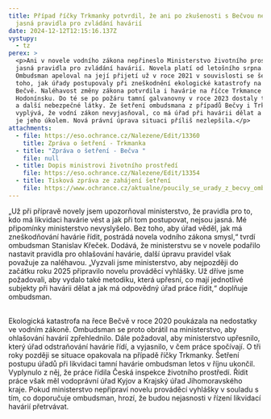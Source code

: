 ```yaml
---
title: Případ říčky Trkmanky potvrdil, že ani po zkušenosti s Bečvou nemáme
  jasná pravidla pro zvládání havárií
date: 2024-12-12T12:15:16.137Z
vystupy:
  - tz
perex: >
  <p>Ani v novele vodního zákona nepřineslo Ministerstvo životního prostředí
  jasná pravidla pro zvládání havárií. Novela platí od letošního srpna.
  Ombudsman apeloval na její přijetí už v roce 2021 v souvislosti se šetřením
  toho, jak úřady postupovaly při zneškodnění ekologické katastrofy na řece
  Bečvě. Naléhavost změny zákona potvrdila i havárie na říčce Trkmance na
  Hodonínsku. Do té se po požáru tamní galvanovny v roce 2023 dostaly těžké kovy
  a další nebezpečné látky. Ze šetření ombudsmana z případů Bečvy i Trkmanky
  vyplývá, že vodní zákon nevyjasňoval, co má úřad při havárii dělat a co přesně
  je jeho úkolem. Nová právní úprava situaci příliš nezlepšila.</p>
attachments:
  - file: https://eso.ochrance.cz/Nalezene/Edit/13360
    title: Zpráva o šetření - Trkmanka
  - title: "Zpráva o šetření - Bečva "
    file: null
  - title: Dopis ministrovi životního prostředí
    file: https://eso.ochrance.cz/Nalezene/Edit/13354
  - title: Tisková zpráva ze zahájení šetření
    file: https://www.ochrance.cz/aktualne/poucily_se_urady_z_becvy_ombudsman_si_to_overi_na_pripadu_znecisteni_jihomoravske_trkmanky/
---
```

<p>&bdquo;Už při přípravě novely jsem upozorňoval ministerstvo, že pravidla pro to, kdo má likvidaci havárie vést a jak při tom postupovat, nejsou jasná. Mé připomínky ministerstvo nevyslyšelo. Bez toho, aby úřad věděl, jak má zneškodňování havárie řídit, postrádá novela vodního zákona smysl,&ldquo; tvrdí ombudsman Stanislav Křeček. Dodává, že ministerstvu se v novele podařilo nastavit pravidla pro ohlašování havárie, další úpravu pravidel však považuje za naléhavou. &bdquo;Vyzvali jsme ministerstvo, aby nejpozději do začátku roku 2025 připravilo novelu prováděcí vyhlášky. Už dříve jsme požadovali, aby vydalo také metodiku, která upřesní, co mají jednotlivé subjekty při havárii dělat a jak má odpovědný úřad práce řídit,&ldquo; doplňuje ombudsman.</p>

<p><br />
Ekologická katastrofa na řece Bečvě v roce 2020 poukázala na nedostatky ve vodním zákoně. Ombudsman se proto obrátil na ministerstvo, aby ohlašování havárií zpřehlednilo. Dále požadoval, aby ministerstvo upřesnilo, který úřad odstraňování havárie řídí, a vyjasnilo, v čem práce spočívají. O tři roky později se situace opakovala na případě říčky Trkmanky. Šetření postupu úřadů při likvidaci tamní havárie ombudsman letos v říjnu ukončil. Vyplynulo z něj, že práce řídila Česká inspekce životního prostředí. Řídit práce však měl vodoprávní úřad Kyjov a Krajský úřad Jihomoravského kraje. Pokud ministerstvo nepřipraví novelu prováděcí vyhlášky v souladu s tím, co doporučuje ombudsman, hrozí, že budou nejasnosti v řízení likvidací havárií přetrvávat.<br />
&nbsp;</p>
